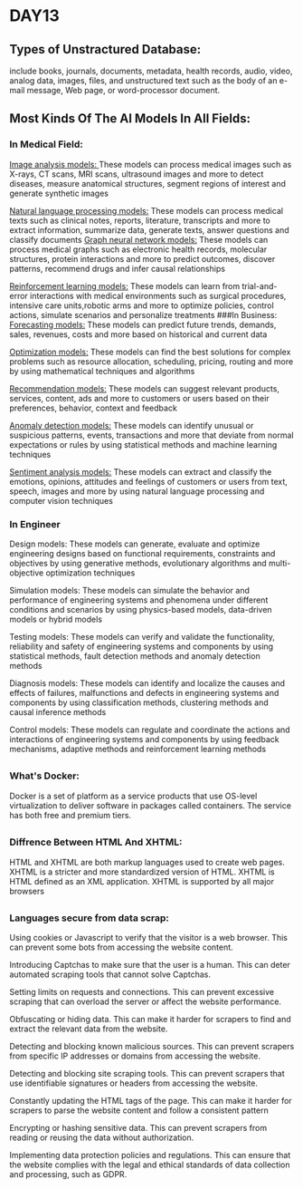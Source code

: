 # DAY13
## Types of Unstractured Database:
 include books, journals, documents, metadata, health records, audio, video, analog data, images, files, and unstructured text such as the body of an e-mail message, Web page, or word-processor document.
## Most Kinds Of The AI Models In All Fields:
### In Medical Field:

<ins> Image analysis models: </ins> These models can process medical images such as X-rays, CT scans, MRI scans, ultrasound images 
and more to detect diseases, measure anatomical structures, segment regions of interest and generate synthetic images

<ins> Natural language processing models:</ins> These models can process medical texts such as clinical notes, reports, literature, transcripts and more 
to extract information, summarize data, generate texts, answer questions and classify documents
<ins> Graph neural network models:</ins> These models can process medical graphs such as electronic health records, molecular structures, 
protein interactions and more to predict outcomes, discover patterns, recommend drugs and infer causal relationships

<ins>Reinforcement learning models:</ins> These models can learn from trial-and-error interactions with medical environments such as surgical procedures, 
intensive care units,robotic arms and more to optimize policies, control actions, simulate scenarios and personalize treatments
###In Business:
<ins>Forecasting models:</ins> These models can predict future trends, demands, sales, revenues, costs and more based on historical and current data

<ins>Optimization models:</ins> These models can find the best solutions for complex problems such as resource allocation, scheduling, pricing, routing and more by using mathematical techniques and algorithms

<ins>Recommendation models:</ins> These models can suggest relevant products, services, content, ads and more to customers or users based on their preferences, behavior, context and feedback

<ins>Anomaly detection models:</ins> These models can identify unusual or suspicious patterns, events, transactions and more that deviate from normal 
expectations or rules by using statistical methods and machine learning techniques

<ins>Sentiment analysis models:</ins> These models can extract and classify the emotions, opinions, attitudes and feelings of customers or users from text,
speech, images and more by using natural language processing and computer vision techniques
### In Engineer
Design models: These models can generate, evaluate and optimize engineering designs based on functional requirements,
constraints and objectives by using generative methods, evolutionary algorithms and multi-objective optimization techniques

Simulation models: These models can simulate the behavior and performance of engineering systems and phenomena under different 
conditions and scenarios by using physics-based models, data-driven models or hybrid models

Testing models: These models can verify and validate the functionality, reliability and safety of engineering systems and components
by using statistical methods, fault detection methods and anomaly detection methods

Diagnosis models: These models can identify and localize the causes and effects of failures, malfunctions and defects in engineering
systems and components by using classification methods, clustering methods and causal inference methods

Control models: These models can regulate and coordinate the actions and interactions of engineering systems and components by using feedback mechanisms,
adaptive methods and reinforcement learning methods
##
### What's Docker:
Docker is a set of platform as a service products that use OS-level virtualization to deliver software in packages called containers. 
The service has both free and premium tiers.
##
### Diffrence Between HTML And XHTML:
HTML and XHTML are both markup languages used to create web pages. XHTML is a stricter and more standardized version of HTML.
XHTML is HTML defined as an XML application. XHTML is supported by all major browsers

##
### Languages secure from data scrap:
Using cookies or Javascript to verify that the visitor is a web browser. This can prevent some bots from accessing the website content.

Introducing Captchas to make sure that the user is a human. This can deter automated scraping tools that cannot solve Captchas.

Setting limits on requests and connections. This can prevent excessive scraping that can overload the server or affect the website performance.

Obfuscating or hiding data. This can make it harder for scrapers to find and extract the relevant data from the website.

Detecting and blocking known malicious sources. This can prevent scrapers from specific IP addresses or domains from accessing the website.

Detecting and blocking site scraping tools. This can prevent scrapers that use identifiable signatures or headers from accessing the website.

Constantly updating the HTML tags of the page. This can make it harder for scrapers to parse the website content and follow a consistent pattern

Encrypting or hashing sensitive data. This can prevent scrapers from reading or reusing the data without authorization.

Implementing data protection policies and regulations. This can ensure that the website complies with the legal and ethical standards of data collection and processing, such as GDPR.
